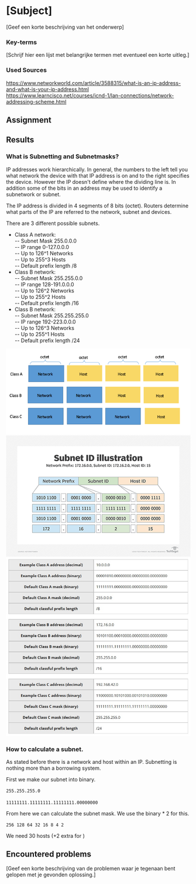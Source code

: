 # [Subject]
[Geef een korte beschrijving van het onderwerp]

### Key-terms
[Schrijf hier een lijst met belangrijke termen met eventueel een korte uitleg.]

### Used Sources
https://www.networkworld.com/article/3588315/what-is-an-ip-address-and-what-is-your-ip-address.html  
https://www.learncisco.net/courses/icnd-1/lan-connections/network-addressing-scheme.html


## Assignment

## Results
### What is Subnetting and Subnetmasks?
IP addresses work hierarchically. In general, the numbers to the left tell you what network the device with that IP address is on and to the right specifies the device. However the IP doesn't define where the dividing line is. In addition some of the bits in an address may be used to identify a subnetwork or subnet.

The IP address is divided in 4 segments of 8 bits (octet). Routers determine what parts of the IP are referred to the network, subnet and devices.

There are 3 different possible subnets.
- Class A network:  
-- Subnet Mask 255.0.0.0  
-- IP range 0-127.0.0.0  
-- Up to 126^1 Networks  
-- Up to 255^3 Hosts  
-- Default prefix length /8  
- Class B network:   
-- Subnet Mask 255.255.0.0  
-- IP range 128-191.0.0.0  
-- Up to 126^2 Networks  
-- Up to 255^2 Hosts  
-- Default prefix length /16  
- Class B network:  
-- Subnet Mask 255.255.255.0  
-- IP range 192-223.0.0.0  
-- Up to 126^3 Networks  
-- Up to 255^1 Hosts   
-- Default prefix length /24  

![Screenshot subnetting](../00_includes/NTW-01/subnetting_layers.png)
![Screenshot subnetting id](../00_includes/NTW-01/subnetting_id.png)
![Screenshot subnetting example](../00_includes/NTW-01/subnetting_examples.jpg)


### How to calculate a subnet.
As stated before there is a network and host within an IP. Subnetting is nothing more than a borrowing system.

First we make our subnet into binary.
```
255.255.255.0

11111111.11111111.11111111.00000000
```
From here we can calculate the subnet mask. We use the binary * 2 for this.
```
256 128 64 32 16 8 4 2
```
We need 30 hosts (+2 extra for  )

## Encountered problems
[Geef een korte beschrijving van de problemen waar je tegenaan bent gelopen met je gevonden oplossing.]



